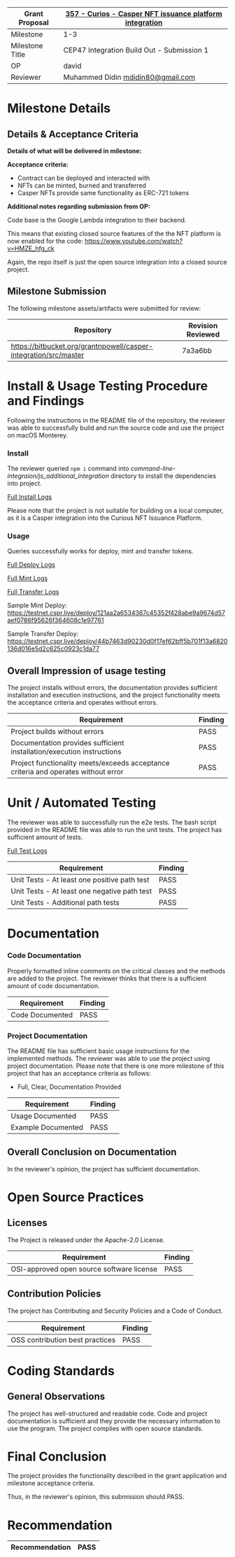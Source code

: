Grant Proposal | [357 - Curios - Casper NFT issuance platform integration](https://portal.devxdao.com/public-proposals/357)
------------ | -------------
Milestone | 1-3
Milestone Title | CEP47 Integration Build Out - Submission 1
OP | david
Reviewer | Muhammed Didin <mdidin80@gmail.com>

# Milestone Details

## Details & Acceptance Criteria

**Details of what will be delivered in milestone:**


**Acceptance criteria:**

- Contract can be deployed and interacted with 
- NFTs can be minted, burned and transferred 
- Casper NFTs provide same functionality as ERC-721 tokens

**Additional notes regarding submission from OP:**

Code base is the Google Lambda integration to their backend.

This means that existing closed source features of the the NFT platform is now enabled for the code:
https://www.youtube.com/watch?v=HMZE_hfg_ck

Again, the repo itself is just the open source integration into a closed source project.

## Milestone Submission

The following milestone assets/artifacts were submitted for review:

Repository | Revision Reviewed
------------ | -------------
https://bitbucket.org/grantnpowell/casper-integration/src/master | 7a3a6bb


# Install & Usage Testing Procedure and Findings

Following the instructions in the README file of the repository, the reviewer was able to successfully build and run the source code and use the project on macOS Monterey.

### Install
The reviewer queried `npm i` command into _command-line-integraion/js_additional_integration_ directory to install the dependencies into project. 

[Full Install Logs](assets/install.txt)

Please note that the project is not suitable for building on a local computer, as it is a  Casper integration into the Curious NFT Issuance Platform.

### Usage

Queries successfully works for deploy, mint and transfer tokens.

[Full Deploy Logs](assets/deploy.txt)

[Full Mint Logs](assets/mint.txt)

[Full Transfer Logs](assets/transfer.txt)

Sample Mint Deploy: https://testnet.cspr.live/deploy/121aa2a6534367c45352f428abe9a9674d57aef0786f95626f364608c1e97761


Sample Transfer Deploy: https://testnet.cspr.live/deploy/44b7463d90230d0f17ef62bff5b701f13a6820136d016e5d2c625c0923c1da77




## Overall Impression of usage testing

The project installs without errors, the documentation provides sufficient installation and execution instructions, and the project functionality meets the acceptance criteria and operates without errors.

Requirement | Finding
------------ | -------------
Project builds without errors | PASS 
Documentation provides sufficient installation/execution instructions | PASS
Project functionality meets/exceeds acceptance criteria and operates without error | PASS

# Unit / Automated Testing

The reviewer was able to successfully run the e2e tests. The bash script provided in the README file was able to run the unit tests. The project has sufficient amount of tests.

[Full Test Logs](assets/test.txt)

Requirement | Finding
------------ | -------------
Unit Tests - At least one positive path test | PASS
Unit Tests - At least one negative path test | PASS
Unit Tests - Additional path tests | PASS

# Documentation

### Code Documentation

Properly formatted inline comments on the critical classes and the methods are added to the project. The reviewer thinks that there is a sufficient amount of code documentation.

Requirement | Finding
------------ | -------------
Code Documented | PASS

### Project Documentation

The README file has sufficient basic usage instructions for the implemented methods. The reviewer was able to use the project using project documentation. Please note that there is one more milestone of this project that has an acceptance criteria as follows: 
- Full, Clear, Documentation Provided


Requirement | Finding
------------ | -------------
Usage Documented | PASS 
Example Documented | PASS

## Overall Conclusion on Documentation

In the reviewer's opinion, the project has sufficient documentation. 

# Open Source Practices

## Licenses

The Project is released under the Apache-2.0 License.

Requirement | Finding
------------ | -------------
OSI-approved open source software license | PASS

## Contribution Policies

The project has Contributing and Security Policies and a Code of Conduct.

Requirement | Finding
------------ | -------------
OSS contribution best practices | PASS

# Coding Standards

## General Observations

The project has well-structured and readable code. Code and project documentation is sufficient and they provide the necessary information to use the program. The project complies with open source standards.

# Final Conclusion

The project provides the functionality described in the grant application and milestone acceptance criteria. 

Thus, in the reviewer's opinion, this submission should PASS.

# Recommendation

Recommendation | PASS
------------ | -------------

